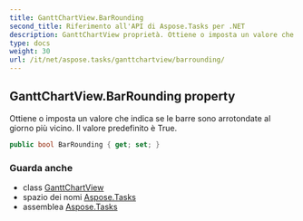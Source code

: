 ```yaml
---
title: GanttChartView.BarRounding
second_title: Riferimento all'API di Aspose.Tasks per .NET
description: GanttChartView proprietà. Ottiene o imposta un valore che indica se le barre sono arrotondate al giorno più vicino. Il valore predefinito è True.
type: docs
weight: 30
url: /it/net/aspose.tasks/ganttchartview/barrounding/
---
```

## GanttChartView.BarRounding property

Ottiene o imposta un valore che indica se le barre sono arrotondate al giorno più vicino. Il valore predefinito è True.

```csharp
public bool BarRounding { get; set; }
```

### Guarda anche

* class [GanttChartView](../)
* spazio dei nomi [Aspose.Tasks](../../ganttchartview/)
* assemblea [Aspose.Tasks](../../../)


